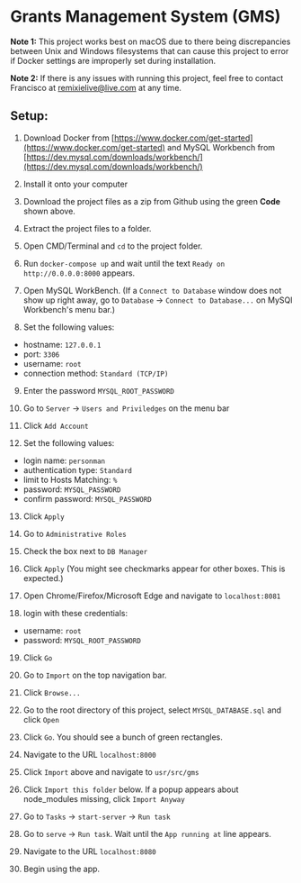 # Grants Management System (GMS)

**Note 1:** This project works best on macOS due to there being discrepancies between Unix and Windows filesystems that can cause this project to error if Docker settings are improperly set during installation.

**Note 2:** If there is any issues with running this project, feel free to contact Francisco at remixielive@live.com at any time.

## Setup:
1. Download Docker from [https://www.docker.com/get-started](https://www.docker.com/get-started) and MySQL Workbench from [https://dev.mysql.com/downloads/workbench/](https://dev.mysql.com/downloads/workbench/)

2. Install it onto your computer

3. Download the project files as a zip from Github using the green **Code** shown above.

4. Extract the project files to a folder. 

5. Open CMD/Terminal and `cd` to the project folder.

6. Run `docker-compose up` and wait until the text `Ready on http://0.0.0.0:8000` appears.

7. Open MySQL WorkBench. (If a `Connect to Database` window does not show up right away, go to `Database` -> `Connect to Database...` on MySQl Workbench's menu bar.) 

8. Set the following values:
- hostname: `127.0.0.1`
- port: `3306`
- username: `root`
- connection method: `Standard (TCP/IP)`

9. Enter the password `MYSQL_ROOT_PASSWORD`

10. Go to `Server` -> `Users and Priviledges` on the menu bar

11. Click `Add Account`

12. Set the following values: 
- login name: `personman`
- authentication type: `Standard`
- limit to Hosts Matching: `%`
- password: `MYSQL_PASSWORD`
- confirm password: `MYSQL_PASSWORD`

13. Click `Apply`

14. Go to `Administrative Roles`

15. Check the box next to `DB Manager` 

16. Click `Apply` (You might see checkmarks appear for other boxes. This is expected.)

17. Open Chrome/Firefox/Microsoft Edge and navigate to `localhost:8081`

18. login with these credentials:
- username: `root`
- password: `MYSQL_ROOT_PASSWORD`

19. Click `Go`

20. Go to `Import` on the top navigation bar.

21. Click `Browse...`

22. Go to the root directory of this project, select `MYSQL_DATABASE.sql` and click `Open`

23. Click `Go`. You should see a bunch of green rectangles.

24. Navigate to the URL `localhost:8000`

25. Click `Import` above and navigate to `usr/src/gms`

26. Click `Import this folder` below. If a popup appears about node_modules missing, click `Import Anyway`

27. Go to `Tasks` -> `start-server` -> `Run task`

28. Go to `serve` -> `Run task`. Wait until the `App running at` line appears.

29. Navigate to the URL `localhost:8080`

30. Begin using the app.
